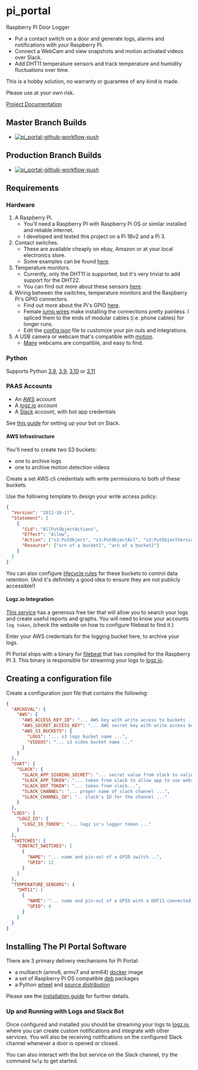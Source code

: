# pi_portal

Raspberry PI Door Logger

- Put a contact switch on a door and generate logs, alarms and notifications with your Raspberry PI.  
- Connect a WebCam and view snapshots and motion activated videos over Slack.
- Add DHT11 temperature sensors and track temperature and humidity fluctuations over time.

This is a hobby solution, no warranty or guarantee of any kind is made.  

Please use at your own risk.

[Project Documentation](https://pi-portal.readthedocs.io/)

## Master Branch Builds
- [![pi_portal-github-workflow-push](https://github.com/PI-Portal/pi_portal/actions/workflows/workflow-push.yml/badge.svg?branch=master)](https://github.com/PI-Portal/pi_portal/actions/workflows/workflow-push.yml)

## Production Branch Builds
- [![pi_portal-github-workflow-push](https://github.com/PI-Portal/pi_portal/actions/workflows/workflow-push.yml/badge.svg?branch=production)](https://github.com/PI-Portal/pi_portal/actions/workflows/workflow-push.yml)

## Requirements

### Hardware

1. A Raspberry Pi.
   - You'll need a Raspberry PI with Raspberry Pi OS or similar installed and reliable internet.
   - I developed and tested this project on a Pi 1Bv2 and a Pi 3.
2. Contact switches.
   - These are available cheaply on ebay, Amazon or at your local electronics store.
   - Some examples can be found [here](https://www.burglaryalarmsystem.com/category/magnetic-contact.html).
3. Temperature monitors.
   - Currently, only the DHT11 is supported, but it's very trivial to add support for the DHT22.
   - You can find out more about these sensors [here](https://learn.adafruit.com/dht).
4. Wiring between the switches, temperature monitors and the Raspberry Pi's GPIO connectors.
   - Find out more about the Pi's GPIO [here](https://projects.raspberrypi.org/en/projects/physical-computing).
   - Female [jump wires](https://en.wikipedia.org/wiki/Jump_wire) make installing the connections pretty painless. I spliced them to the ends of modular cables (i.e. phone cables) for longer runs.
   - Edit the [config.json](./config.json) file to customize your pin outs and integrations.
5. A USB camera or webcam that's compatible with [motion](https://motion-project.github.io/).
   - [Many](https://www.lavrsen.dk/foswiki/bin/view/Motion/WorkingDevices) webcams are compatible, and easy to find.

### Python

Supports Python [3.8](https://www.python.org/downloads/release/python-380/), [3.9](https://www.python.org/downloads/release/python-390/), [3.10](https://www.python.org/downloads/release/python-3100/) or [3.11](https://www.python.org/downloads/release/python-3110/)

### PAAS Accounts

- An [AWS](https://aws.amazon.com/) account
- A [logz.io](https://logz.io/) account
- A [Slack](https://slack.com) account, with bot app credentials

See [this guide](markdown/SLACK_BOT_SETUP.md) for setting up your bot on Slack.

#### AWS Infrastructure

You'll need to create two S3 buckets:
- one to archive logs
- one to archive motion detection videos

Create a set AWS cli credentials with write permissions to both of these buckets.

Use the following template to design your write access policy:

```json
{
  "Version": "2012-10-17",
  "Statement": [
    {
      "Sid": "AllPutObjectActions",
      "Effect": "Allow",
      "Action": ["s3:PutObject", "s3:PutObjectAcl", "s3:PutObjectVersionAcl"],
      "Resource": ["arn of a bucket1", "arn of a bucket2"]
    }
  ]
}
```

You can also configure [lifecycle rules](https://docs.aws.amazon.com/AmazonS3/latest/userguide/object-lifecycle-mgmt.html) for these buckets to control data retention.  (And it's definitely a good idea to ensure they are not publicly accessible!)  

#### Logz.io Integration

[This service](https://logz.io/) has a generous free tier that will allow you to search your logs and create useful reports and graphs.
You will need to know your accounts `log token`, (check the website on how to configure filebeat to find it.)

Enter your AWS credentials for the logging bucket here, to archive your logs.

PI Portal ships with a binary for [filebeat](https://www.elastic.co/beats/filebeat) that has compiled for the Raspberry PI 3.  This binary is responsible for streaming your logs to [logz.io](https://logz.io/).  

## Creating a configuration file

Create a configuration json file that contains the following:

```json
{
  "ARCHIVAL": {
    "AWS": {
      "AWS_ACCESS_KEY_ID": "... AWS key with write access to buckets ...",
      "AWS_SECRET_ACCESS_KEY": "... AWS secret key with write access buckets ...",
      "AWS_S3_BUCKETS": {
        "LOGS": "... s3 logs bucket name ...",
        "VIDEOS": "... s3 video bucket name ..."
      }
    }
  },
  "CHAT": {
    "SLACK": {
      "SLACK_APP_SIGNING_SECRET": "... secret value from slack to validate bot messages ...",
      "SLACK_APP_TOKEN": "... token from slack to allow app to use websockets ...",
      "SLACK_BOT_TOKEN": "... token from slack...",
      "SLACK_CHANNEL": "... proper name of slack channel ...",
      "SLACK_CHANNEL_ID": ".. slack's ID for the channel ..."
    }
  },
  "LOGS": {
    "LOGZ_IO": {
      "LOGZ_IO_TOKEN": "... logz io's logger token ..."
    }
  },
  "SWITCHES": {
    "CONTACT_SWITCHES": [
      {
        "NAME": "... name and pin-out of a GPIO switch...",
        "GPIO": 12
      }
    ]
  },
  "TEMPERATURE_SENSORS": {
    "DHT11": [
      {
        "NAME": "... name and pin-out of a GPIO with a DHT11 connected ...",
        "GPIO": 4
      }
    ]
  }
}
```

## Installing The PI Portal Software

There are 3 primary delivery mechanisms for Pi Portal:
- a multiarch (armv6, armv7 and arm64) [docker](https://www.docker.com/) image
- a set of Raspberry Pi OS compatible [deb](https://en.wikipedia.org/wiki/Deb_(file_format)) packages
- a Python [wheel](https://packaging.python.org/en/latest/specifications/binary-distribution-format/) and [source distribution](https://packaging.python.org/en/latest/specifications/source-distribution-format/)

Please see the [installation guide](markdown/INSTALLATION.md) for further details.

### Up and Running with Logs and Slack Bot

Once configured and installed you should be streaming your logs to [logz.io](https://logz.io/), where you can create custom notifications and integrate with other services.
You will also be receiving notifications on the configured Slack channel whenever a door is opened or closed.

You can also interact with the bot service on the Slack channel, try the command `help` to get started.
